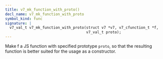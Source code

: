 ```yaml
---
title: v7_mk_function_with_proto()
decl_name: v7_mk_function_with_proto
symbol_kind: func
signature: |
  v7_val_t v7_mk_function_with_proto(struct v7 *v7, v7_cfunction_t *f,
                                     v7_val_t proto);
---
```


Make f a JS function with specified prototype `proto`, so that the resulting
function is better suited for the usage as a constructor. 

